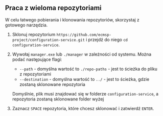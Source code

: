 ## Praca z wieloma repozytoriami

W celu łatwego pobierania i klonowania repozytoriów, skorzystaj z gotowego narzędzia.

1. Sklonuj repozytorium `https://github.com/ecmsp-project/configuration-service.git` i przejdź do niego `cd configuration-service`. 
2. Wywołaj `manager.exe` lub `./manager` w zależności od systemu. Można podać następujące flagi:
    - `--path` - domyślna wartość to `./repo-paths` - jest to ścieżka do pliku z repozytoriami 
    - `--destination` - domyślna wartość to `../` - jest to ścieżka, gdzie zostaną sklonowane repozytoria 

    Domyślnie, plik musi znajdować się w folderze `configuration-service`, a repozytoria zostaną sklonowane folder wyżej 
3. Zaznacz `SPACE` repozytoria, które chcesz sklonować i zatwierdź `ENTER`. 


